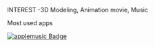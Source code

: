 INTEREST
-3D Modeling, Animation movie, Music

Most used apps


[![applemusic Badge](https://img.shields.io/badge/applemusic-FA243C?style=flat-square&logo=applemusic&logoColor=red&link=https://www.applemusic.com)](https://www.applemusic.com)
